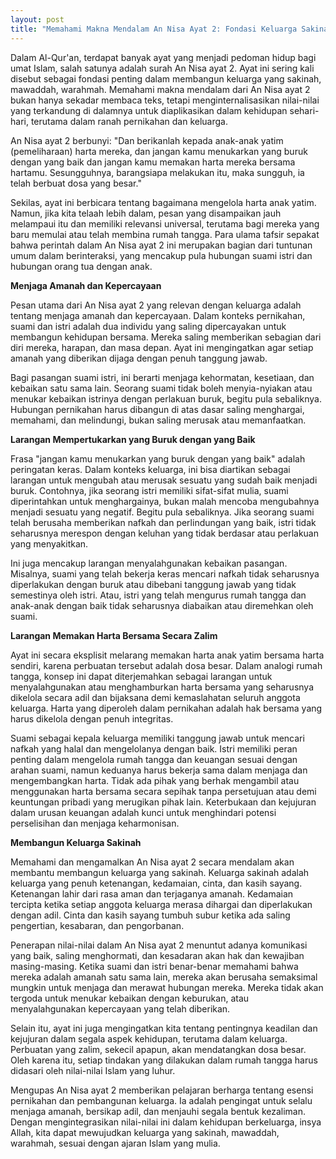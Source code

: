 ```yaml
---
layout: post
title: "Memahami Makna Mendalam An Nisa Ayat 2: Fondasi Keluarga Sakinah dalam Islam"
---
```


Dalam Al-Qur'an, terdapat banyak ayat yang menjadi pedoman hidup bagi umat Islam, salah satunya adalah surah An Nisa ayat 2. Ayat ini sering kali disebut sebagai fondasi penting dalam membangun keluarga yang sakinah, mawaddah, warahmah. Memahami makna mendalam dari An Nisa ayat 2 bukan hanya sekadar membaca teks, tetapi menginternalisasikan nilai-nilai yang terkandung di dalamnya untuk diaplikasikan dalam kehidupan sehari-hari, terutama dalam ranah pernikahan dan keluarga.

An Nisa ayat 2 berbunyi:
"Dan berikanlah kepada anak-anak yatim (pemeliharaan) harta mereka, dan jangan kamu menukarkan yang buruk dengan yang baik dan jangan kamu memakan harta mereka bersama hartamu. Sesungguhnya, barangsiapa melakukan itu, maka sungguh, ia telah berbuat dosa yang besar."

Sekilas, ayat ini berbicara tentang bagaimana mengelola harta anak yatim. Namun, jika kita telaah lebih dalam, pesan yang disampaikan jauh melampaui itu dan memiliki relevansi universal, terutama bagi mereka yang baru memulai atau telah membina rumah tangga. Para ulama tafsir sepakat bahwa perintah dalam An Nisa ayat 2 ini merupakan bagian dari tuntunan umum dalam berinteraksi, yang mencakup pula hubungan suami istri dan hubungan orang tua dengan anak.

**Menjaga Amanah dan Kepercayaan**

Pesan utama dari An Nisa ayat 2 yang relevan dengan keluarga adalah tentang menjaga amanah dan kepercayaan. Dalam konteks pernikahan, suami dan istri adalah dua individu yang saling dipercayakan untuk membangun kehidupan bersama. Mereka saling memberikan sebagian dari diri mereka, harapan, dan masa depan. Ayat ini mengingatkan agar setiap amanah yang diberikan dijaga dengan penuh tanggung jawab.

Bagi pasangan suami istri, ini berarti menjaga kehormatan, kesetiaan, dan kebaikan satu sama lain. Seorang suami tidak boleh menyia-nyiakan atau menukar kebaikan istrinya dengan perlakuan buruk, begitu pula sebaliknya. Hubungan pernikahan harus dibangun di atas dasar saling menghargai, memahami, dan melindungi, bukan saling merusak atau memanfaatkan.

**Larangan Mempertukarkan yang Buruk dengan yang Baik**

Frasa "jangan kamu menukarkan yang buruk dengan yang baik" adalah peringatan keras. Dalam konteks keluarga, ini bisa diartikan sebagai larangan untuk mengubah atau merusak sesuatu yang sudah baik menjadi buruk. Contohnya, jika seorang istri memiliki sifat-sifat mulia, suami diperintahkan untuk menghargainya, bukan malah mencoba mengubahnya menjadi sesuatu yang negatif. Begitu pula sebaliknya. Jika seorang suami telah berusaha memberikan nafkah dan perlindungan yang baik, istri tidak seharusnya merespon dengan keluhan yang tidak berdasar atau perlakuan yang menyakitkan.

Ini juga mencakup larangan menyalahgunakan kebaikan pasangan. Misalnya, suami yang telah bekerja keras mencari nafkah tidak seharusnya diperlakukan dengan buruk atau dibebani tanggung jawab yang tidak semestinya oleh istri. Atau, istri yang telah mengurus rumah tangga dan anak-anak dengan baik tidak seharusnya diabaikan atau diremehkan oleh suami.

**Larangan Memakan Harta Bersama Secara Zalim**

Ayat ini secara eksplisit melarang memakan harta anak yatim bersama harta sendiri, karena perbuatan tersebut adalah dosa besar. Dalam analogi rumah tangga, konsep ini dapat diterjemahkan sebagai larangan untuk menyalahgunakan atau menghamburkan harta bersama yang seharusnya dikelola secara adil dan bijaksana demi kemaslahatan seluruh anggota keluarga. Harta yang diperoleh dalam pernikahan adalah hak bersama yang harus dikelola dengan penuh integritas.

Suami sebagai kepala keluarga memiliki tanggung jawab untuk mencari nafkah yang halal dan mengelolanya dengan baik. Istri memiliki peran penting dalam mengelola rumah tangga dan keuangan sesuai dengan arahan suami, namun keduanya harus bekerja sama dalam menjaga dan mengembangkan harta. Tidak ada pihak yang berhak mengambil atau menggunakan harta bersama secara sepihak tanpa persetujuan atau demi keuntungan pribadi yang merugikan pihak lain. Keterbukaan dan kejujuran dalam urusan keuangan adalah kunci untuk menghindari potensi perselisihan dan menjaga keharmonisan.

**Membangun Keluarga Sakinah**

Memahami dan mengamalkan An Nisa ayat 2 secara mendalam akan membantu membangun keluarga yang sakinah. Keluarga sakinah adalah keluarga yang penuh ketenangan, kedamaian, cinta, dan kasih sayang. Ketenangan lahir dari rasa aman dan terjaganya amanah. Kedamaian tercipta ketika setiap anggota keluarga merasa dihargai dan diperlakukan dengan adil. Cinta dan kasih sayang tumbuh subur ketika ada saling pengertian, kesabaran, dan pengorbanan.

Penerapan nilai-nilai dalam An Nisa ayat 2 menuntut adanya komunikasi yang baik, saling menghormati, dan kesadaran akan hak dan kewajiban masing-masing. Ketika suami dan istri benar-benar memahami bahwa mereka adalah amanah satu sama lain, mereka akan berusaha semaksimal mungkin untuk menjaga dan merawat hubungan mereka. Mereka tidak akan tergoda untuk menukar kebaikan dengan keburukan, atau menyalahgunakan kepercayaan yang telah diberikan.

Selain itu, ayat ini juga mengingatkan kita tentang pentingnya keadilan dan kejujuran dalam segala aspek kehidupan, terutama dalam keluarga. Perbuatan yang zalim, sekecil apapun, akan mendatangkan dosa besar. Oleh karena itu, setiap tindakan yang dilakukan dalam rumah tangga harus didasari oleh nilai-nilai Islam yang luhur.

Mengupas An Nisa ayat 2 memberikan pelajaran berharga tentang esensi pernikahan dan pembangunan keluarga. Ia adalah pengingat untuk selalu menjaga amanah, bersikap adil, dan menjauhi segala bentuk kezaliman. Dengan mengintegrasikan nilai-nilai ini dalam kehidupan berkeluarga, insya Allah, kita dapat mewujudkan keluarga yang sakinah, mawaddah, warahmah, sesuai dengan ajaran Islam yang mulia.
